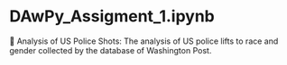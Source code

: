 # DAwPy_Assigment_1.ipynb
	Analysis of US Police Shots: The analysis of US police lifts to race and gender collected by the database of Washington Post.
